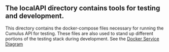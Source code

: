 ## The localAPI directory contains tools for testing and development.

This directory contains the docker-compose files necessary for running the Cumulus API for testing. These files are also used to stand up different portions of the testing stack during development. See the [Docker Service Diagram](../README.md#dockerdiagram)

